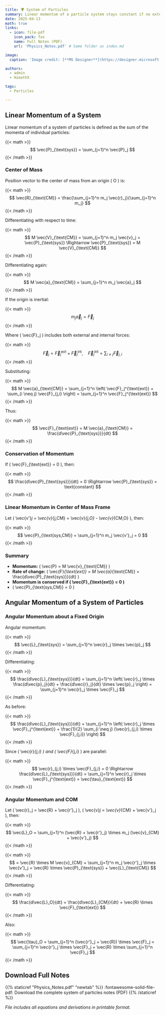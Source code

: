 ```yaml
---
title: 🌍 System of Particles
summary: Linear momentum of a particle system stays constant if no external force acts. In the center of mass frame, total momentum is zero. Angular momentum changes due to external torque and can also be considered about the center of mass.
date: 2025-04-13
math: true
links:
  - icon: file-pdf
    icon_pack: fas
    name: Full Notes (PDF)
    url: 'Physics_Notes.pdf' # Same folder as index.md

image:
  caption: 'Image credit: [**MS Designer**](https://designer.microsoft.com/)'

authors:
  - admin
  - HimathX

tags:
  - Particles

---
```


## Linear Momentum of a System

Linear momentum of a system of particles is defined as the sum of the momenta of individual particles:

{{< math >}}
$$
\vec{P}_{\text{sys}} = \sum_{j=1}^n \vec{P}_j
$$
{{< /math >}}

### Center of Mass
Position vector to the center of mass from an origin \( O \) is:

{{< math >}}
$$
\vec{R}_{\text{CM}} = \frac{\sum_{j=1}^n m_j \vec{r}_j}{\sum_{j=1}^n m_j}
$$
{{< /math >}}

Differentiating with respect to time:

{{< math >}}
$$
M \vec{V}_{\text{CM}} = \sum_{j=1}^n m_j \vec{v}_j = \vec{P}_{\text{sys}} \Rightarrow \vec{P}_{\text{sys}} = M \vec{V}_{\text{CM}}
$$
{{< /math >}}

Differentiating again:

{{< math >}}
$$
M \vec{a}_{\text{CM}} = \sum_{j=1}^n m_j \vec{a}_j
$$
{{< /math >}}

If the origin is inertial:

{{< math >}}
$$
m_j \vec{a}_j = \vec{F}_j
$$
{{< /math >}}

Where \( \vec{F}_j \) includes both external and internal forces:

{{< math >}}
$$
\vec{F}_j = \vec{F}_j^{\text{ext}} + \vec{F}_j^{\text{int}}, \quad \vec{F}_j^{\text{int}} = \sum_{i \neq j} \vec{F}_{j,i}
$$
{{< /math >}}

Substituting:

{{< math >}}
$$
M \vec{a}_{\text{CM}} = \sum_{j=1}^n \left( \vec{F}_j^{\text{ext}} + \sum_{i \neq j} \vec{F}_{j,i} \right) = \sum_{j=1}^n \vec{F}_j^{\text{ext}}
$$
{{< /math >}}

Thus:

{{< math >}}
$$
\vec{F}_{\text{ext}} = M \vec{a}_{\text{CM}} = \frac{d\vec{P}_{\text{sys}}}{dt}
$$
{{< /math >}}

### Conservation of Momentum
If \( \vec{F}_{\text{ext}} = 0 \), then:

{{< math >}}
$$
\frac{d\vec{P}_{\text{sys}}}{dt} = 0 \Rightarrow \vec{P}_{\text{sys}} = \text{constant}
$$
{{< /math >}}

### Linear Momentum in Center of Mass Frame
Let \( \vec{v'}_j = \vec{v}_{j,CM} = \vec{v}_{j,O} - \vec{v}_{CM,O} \), then:

{{< math >}}
$$
\vec{P}_{\text{sys,CM}} = \sum_{j=1}^n m_j \vec{v'}_j = 0
$$
{{< /math >}}

### Summary
- **Momentum:** \( \vec{P} = M \vec{v}_{\text{CM}} \)
- **Rate of change:** \( \vec{F}_{\text{ext}} = M \vec{a}_{\text{CM}} = \frac{d\vec{P}_{\text{sys}}}{dt} \)
- **Momentum is conserved if \( \vec{F}_{\text{ext}} = 0 \)**
- \( \vec{P}_{\text{sys,CM}} = 0 \)

## Angular Momentum of a System of Particles

### Angular Momentum about a Fixed Origin
Angular momentum:

{{< math >}}
$$
\vec{L}_{\text{sys}} = \sum_{j=1}^n \vec{r}_j \times \vec{p}_j
$$
{{< /math >}}

Differentiating:

{{< math >}}
$$
\frac{d\vec{L}_{\text{sys}}}{dt} = \sum_{j=1}^n \left( \vec{r}_j \times \frac{d\vec{p}_j}{dt} + \frac{d\vec{r}_j}{dt} \times \vec{p}_j \right) = \sum_{j=1}^n \vec{r}_j \times \vec{F}_j
$$
{{< /math >}}

As before:

{{< math >}}
$$
\frac{d\vec{L}_{\text{sys}}}{dt} = \sum_{j=1}^n \left( \vec{r}_j \times \vec{F}_j^{\text{ext}} + \frac{1}{2} \sum_{i \neq j} (\vec{r}_{j,i} \times \vec{F}_{j,i}) \right)
$$
{{< /math >}}

Since \( \vec{r}_{j,i} \) and \( \vec{F}_{j,i} \) are parallel:

{{< math >}}
$$
\vec{r}_{j,i} \times \vec{F}_{j,i} = 0 \Rightarrow \frac{d\vec{L}_{\text{sys}}}{dt} = \sum_{j=1}^n \vec{r}_j \times \vec{F}_j^{\text{ext}} = \vec{\tau}_{\text{ext}}
$$
{{< /math >}}

### Angular Momentum and COM
Let \( \vec{r}_j = \vec{R} + \vec{r'}_j \), \( \vec{v}_j = \vec{v}_{CM} + \vec{v'}_j \), then:

{{< math >}}
$$
\vec{L}_O = \sum_{j=1}^n (\vec{R} + \vec{r'}_j) \times m_j (\vec{v}_{CM} + \vec{v'}_j)
$$
{{< /math >}}

{{< math >}}
$$
= \vec{R} \times M \vec{v}_{CM} + \sum_{j=1}^n m_j \vec{r'}_j \times \vec{v'}_j = \vec{R} \times \vec{P}_{\text{sys}} + \vec{L}_{\text{CM}}
$$
{{< /math >}}

Differentiating:

{{< math >}}
$$
\frac{d\vec{L}_O}{dt} = \frac{d\vec{L}_{CM}}{dt} + \vec{R} \times \vec{F}_{\text{ext}}
$$
{{< /math >}}

Also:

{{< math >}}
$$
\vec{\tau}_O = \sum_{j=1}^n (\vec{r'}_j + \vec{R}) \times \vec{F}_j = \sum_{j=1}^n \vec{r'}_j \times \vec{F}_j + \vec{R} \times \sum_{j=1}^n \vec{F}_j
$$
{{< /math >}}

## Download Full Notes
{{% staticref "Physics_Notes.pdf" "newtab" %}}
:fontawesome-solid-file-pdf: Download the complete system of particles notes (PDF)
{{% /staticref %}}

*File includes all equations and derivations in printable format.*
